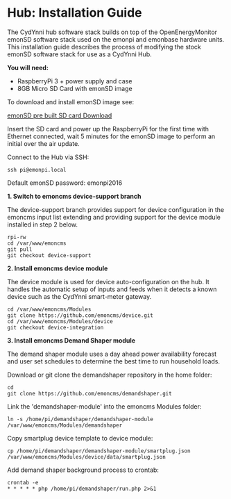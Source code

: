 # Hub: Installation Guide

The CydYnni hub software stack builds on top of the OpenEnergyMonitor emonSD software stack used on the emonpi and emonbase hardware units. This installation guide describes the process of modifying the stock emonSD software stack for use as a CydYnni Hub.

**You will need:**

- RaspberryPi 3 + power supply and case
- 8GB Micro SD Card with emonSD image

To download and install emonSD image see:

[emonSD pre built SD card Download](https://github.com/openenergymonitor/emonpi/wiki/emonSD-pre-built-SD-card-Download-&-Change-Log#emonsd-07nov16)

Insert the SD card and power up the RaspberryPi for the first time with Ethernet connected, wait 5 minutes for the emonSD image to perform an initial over the air update.

Connect to the Hub via SSH:

    ssh pi@emonpi.local
    
Default emonSD password: emonpi2016

**1. Switch to emoncms device-support branch**

The device-support branch provides support for device configuration in the emoncms input list extending and providing support for the device module installed in step 2 below.

    rpi-rw
    cd /var/www/emoncms
    git pull
    git checkout device-support
    
**2. Install emoncms device module**

The device module is used for device auto-configuration on the hub. It handles the automatic setup of inputs and feeds when it detects a known device such as the CydYnni smart-meter gateway.

    cd /var/www/emoncms/Modules
    git clone https://github.com/emoncms/device.git
    cd /var/www/emoncms/Modules/device
    git checkout device-integration
     
**3. Install emoncms Demand Shaper module**

The demand shaper module uses a day ahead power availability forecast and user set schedules to determine the best time to run household loads.

Download or git clone the demandshaper repository in the home folder:

    cd
    git clone https://github.com/emoncms/demandshaper.git
    
Link the 'demandshaper-module' into the emoncms Modules folder:

    ln -s /home/pi/demandshaper/demandshaper-module /var/www/emoncms/Modules/demandshaper

Copy smartplug device template to device module:

    cp /home/pi/demandshaper/demandshaper-module/smartplug.json /var/www/emoncms/Modules/device/data/smartplug.json

Add demand shaper background process to crontab:

    crontab -e
    * * * * * php /home/pi/demandshaper/run.php 2>&1

